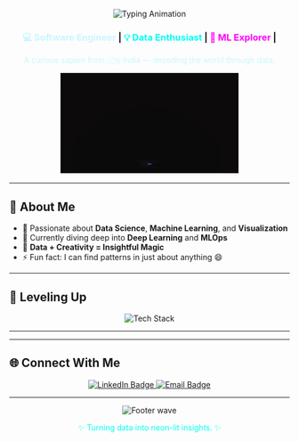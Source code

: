 <!-- ⚡ NEON READ.ME with Subtle Animation -->
<p align="center">
  <img src="https://readme-typing-svg.herokuapp.com?font=Orbitron&size=28&duration=3500&pause=1000&color=00FFF5&center=true&vCenter=true&width=600&lines=Hey+there%2C+I'm+Dyna+%E2%9A%A1;LLet's+play+around+with+some+neurons.%F0%9F%92%AB" alt="Typing Animation"/>
</p>


<h3 align="center">
    <span style="color:#c8f7ff;">💻 Software Engineer </span> |
  <span style="color:#00fff5;">💡 Data Enthusiast</span> |
  <span style="color:#ff00ff;">🤖 ML Explorer</span> |
</h3>

<p align="center" style="color:#c8f7ff;">A curious sapien from 🇮🇳 India — decoding the world through data.</p>

<p align="center">
  <img src="https://github.com/DynaJoshy/DynaJoshy/blob/main/sample.gif" alt="Animated introduction" width="320" />
</p>

---

## 🌠 About Me

- 🚀 Passionate about **Data Science**, **Machine Learning**, and **Visualization**  
- 🧠 Currently diving deep into **Deep Learning** and **MLOps**   
- 🎯 **Data + Creativity = Insightful Magic**  
- ⚡ Fun fact: I can find patterns in just about anything 😄  

---

## 🌈 Leveling Up

<p align="center">
  <img src="https://skillicons.dev/icons?i=python,tensorflow,pytorch,elasticsearch,gcp,mongodb,sklearn,opencv,postgresql,mysql,firebase,linux,git,prisma,nextjs,&theme=dark" alt="Tech Stack" />
</p>



---

<!--## 🧬 GitHub Analytics>

<!-- <p align="center">
  <img src="https://github-readme-stats.vercel.app/api?username=DynaJoshy&show_icons=true&theme=radical&title_color=00fff5&icon_color=ff00ff&text_color=c8f7ff&bg_color=000000" alt="Dyna's GitHub stats" height="165"/>
  <img src="https://github-readme-streak-stats.herokuapp.com/?user=DynaJoshy&theme=radical&background=000000&ring=ff00ff&fire=00fff5&currStreakLabel=c8f7ff" alt="GitHub Streak" height="165"/>
</p>

<p align="center">
  <img src="https://github-readme-activity-graph.vercel.app/graph?username=DynaJoshy&bg_color=000000&color=00fff5&line=ff00ff&point=ffffff&area=true&hide_border=true" alt="GitHub Activity Graph"/>
</p> -->

---

## 🌐 Connect With Me

<p align="center">
  <a href="https://www.linkedin.com/in/dyna-joshy/" target="_blank">
    <img src="https://img.shields.io/badge/LinkedIn-00fff5?style=for-the-badge&logo=linkedin&logoColor=000000" alt="LinkedIn Badge"/>
  </a>
  <!-- <a href="https://dynajoshy.netlify.app/" target="_blank">
    <img src="https://img.shields.io/badge/Website-ff00ff?style=for-the-badge&logo=About.me&logoColor=000000" alt="Website Badge"/>
  </a> -->
  <a href="mailto:joshydyna@gmail.com">
    <img src="https://img.shields.io/badge/Email-c8f7ff?style=for-the-badge&logo=gmail&logoColor=000000" alt="Email Badge"/>
  </a>
</p>

---

<p align="center">
  <img src="https://capsule-render.vercel.app/api?type=wave&color=0:00fff5,100:ff00ff&height=100&section=footer" alt="Footer wave" />
</p>

<p align="center" style="color:#00fff5;">
  ✨ Turning data into neon-lit insights. ✨
</p>
